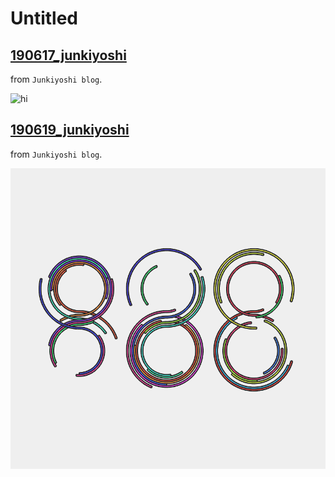 # Untitled

## [190617_junkiyoshi](190617_junkiyoshi/Readme.md)
from `Junkiyoshi blog`.  

![hi](190617_junkiyoshi/190617_junkiyoshi.gif)

## [190619_junkiyoshi](190619_junkiyoshi/Readme.md)
from `Junkiyoshi blog`.  

![hi](190619_junkiyoshi/190619_junkiyoshi.gif)